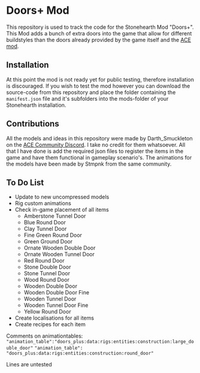 # Doors+ Mod

This repository is used to track the code for the Stonehearth Mod "Doors+". This Mod adds a bunch of extra doors into the game that allow for different buildstyles than the doors already provided by the game itself and the [ACE mod](https://github.com/StonehearthACE-team/stonehearth_ace).

## Installation

At this point the mod is not ready yet for public testing, therefore installation is discouraged. If you wish to test the mod however you can download the source-code from this repository and place the folder containing the `manifest.json` file and it's subfolders into the mods-folder of your Stonehearth installation.

## Contributions

All the models and ideas in this repository were made by Darth_Smuckleton on the [ACE Community Discord](https://discord.gg/b3wHG34). I take no credit for them whatsoever. All that I have done is add the required json files to register the items in the game and have them functional in gameplay scenario's. The animations for the models have been made by Stmpnk from the same community.

## To Do List

* Update to new uncompressed models
* Rig custom animations
* Check in-game placement of all items
  * Amberstone Tunnel Door
  * Blue Round Door
  * Clay Tunnel Door
  * Fine Green Round Door
  * Green Ground Door
  * Ornate Wooden Double Door
  * Ornate Wooden Tunnel Door
  * Red Round Door
  * Stone Double Door
  * Stone Tunnel Door
  * Wood Round Door
  * Wooden Double Door
  * Wooden Double Door Fine
  * Wooden Tunnel Door
  * Wooden Tunnel Door Fine
  * Yellow Round Door
* Create localisations for all items
* Create recipes for each item

Comments on animationtables:
`"animation_table":"doors_plus:data:rigs:entities:construction:large_double_door"`
`"animation_table": "doors_plus:data:rigs:entities:construction:round_door"`

Lines are untested

